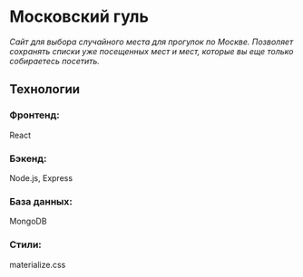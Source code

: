 # Московский гуль

*Сайт для выбора случайного места для прогулок по Москве. Позволяет сохранять списки уже посещенных мест и мест, которые вы еще только собираетесь посетить.*

## Технологии

### Фронтенд:
React

### Бэкенд:
Node.js, Express

### База данных:
MongoDB

### Стили:
materialize.css
